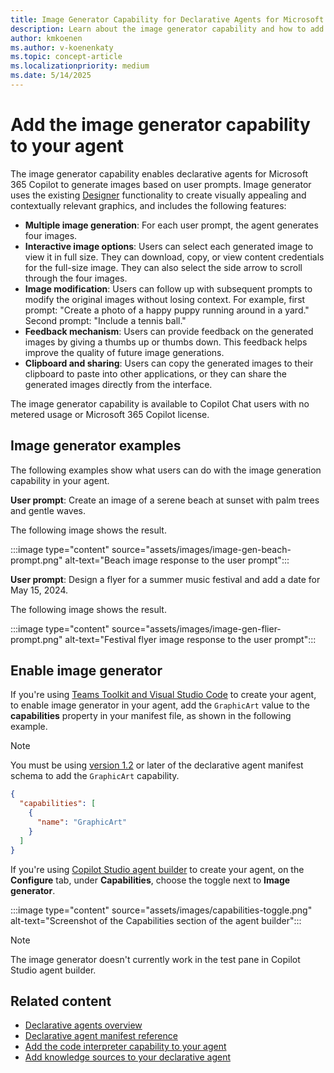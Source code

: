 ```yaml
---
title: Image Generator Capability for Declarative Agents for Microsoft 365 Copilot
description: Learn about the image generator capability and how to add it to your declarative agents.
author: kmkoenen   
ms.author: v-koenenkaty
ms.topic: concept-article
ms.localizationpriority: medium
ms.date: 5/14/2025
---
```


# Add the image generator capability to your agent

The image generator capability enables declarative agents for Microsoft 365 Copilot to generate images based on user prompts. Image generator uses the existing [Designer](https://designer.microsoft.com/) functionality to create visually appealing and contextually relevant graphics, and includes the following features: 

- **Multiple image generation**: For each user prompt, the agent generates four images.
- **Interactive image options**: Users can select each generated image to view it in full size. They can download, copy, or view content credentials for the full-size image. They can also select the side arrow to scroll through the four images.
- **Image modification**: Users can follow up with subsequent prompts to modify the original images without losing context. For example, first prompt: "Create a photo of a happy puppy running around in a yard." Second prompt: "Include a tennis ball."
- **Feedback mechanism**: Users can provide feedback on the generated images by giving a thumbs up or thumbs down. This feedback helps improve the quality of future image generations.
- **Clipboard and sharing**: Users can copy the generated images to their clipboard to paste into other applications, or they can share the generated images directly from the interface.

 The image generator capability is available to Copilot Chat users with no metered usage or Microsoft 365 Copilot license.  

## Image generator examples

The following examples show what users can do with the image generation capability in your agent.

**User prompt**: Create an image of a serene beach at sunset with palm trees and gentle waves.

The following image shows the result.

:::image type="content" source="assets/images/image-gen-beach-prompt.png" alt-text="Beach image response to the user prompt":::

**User prompt**: Design a flyer for a summer music festival and add a date for May 15, 2024.

The following image shows the result.

:::image type="content" source="assets/images/image-gen-flier-prompt.png" alt-text="Festival flyer image response to the user prompt":::

## Enable image generator

If you're using [Teams Toolkit and Visual Studio Code](build-declarative-agents.yml) to create your agent, to enable image generator in your agent, add the `GraphicArt` value to the **capabilities** property in your manifest file, as shown in the following example.

> [!NOTE]
> You must be using [version 1.2](declarative-agent-manifest-1.2.md) or later of the declarative agent manifest schema to add the `GraphicArt` capability.


```json
{
  "capabilities": [
    {
      "name": "GraphicArt"
    }
  ]
}
```

If you're using [Copilot Studio agent builder](copilot-studio-agent-builder.md) to create your agent, on the **Configure** tab, under **Capabilities**, choose the toggle next to **Image generator**.

:::image type="content" source="assets/images/capabilities-toggle.png" alt-text="Screenshot of the Capabilities section of the agent builder":::

> [!NOTE]
> The image generator doesn't currently work in the test pane in Copilot Studio agent builder.

## Related content

- [Declarative agents overview](overview-declarative-agent.md)
- [Declarative agent manifest reference](declarative-agent-manifest-1.3.md)
- [Add the code interpreter capability to your agent](add-capability-code-interpreter.md)
- [Add knowledge sources to your declarative agent](add-knowledge-sources.md)